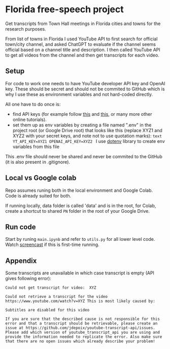 # Florida free-speech project

Get transcripts from Town Hall meetings in Florida cities and towns for the research purposes. 

From list of towns in Florida I used YouTube API to first search for official town/city channel, and asked ChatGPT to evaluate if the channel seems official based on a channel title and description. I then called YouTube API to get all videos from the channel and then get transcripts for each video.

## Setup

For code to work one needs to have YouTube developer API key and OpenAI key. These should be secret and should not be commited to GitHub which is why I use these as environment variables and not hard-coded directly.

All one have to do once is:
- find API keys (for example follow [this](https://docs.themeum.com/tutor-lms/tutorials/get-youtube-api-key/) and [this](https://whatsthebigdata.com/how-to-get-openai-api-key/), or many more other online tutorials).
- set them up as env variables by creating a file named ".env" in the project root (or Google Drive root) that looks like this (replace XYZ1 and XYZ2 with your secret keys, and note not to use quotation marks):
        ```text
        YT_API_KEY=XYZ1
        OPENAI_API_KEY=XYZ2
        ```
    I use [dotenv](https://pypi.org/project/python-dotenv/) library to create env variables from this file 

This .env file should never be shared and never be commited to the GitHub (it is also present in .gitignore).

## Local vs Google colab

Repo assumes runing both in the local environment and Google Colab. Code is already suited for both.

If running locally, data folder is called 'data' and is in the root, for Colab, create a shortcut to shared `PN` folder in the root of your Google Drive.

## Run code

Start by runing `main.ipynb` and refer to `utils.py` for all lower level code. Watch [screencast](https://drive.google.com/file/d/1YnyMtkF-NpkP7jvEpkkfNuBSYYTaiwEg/view?usp=share_link) if this is first-time running.

## Appendix

Some transcripts are unavailable in which case transcript is empty (API gives following error):

```text
Could not get transcript for video:  XYZ

Could not retrieve a transcript for the video https://www.youtube.com/watch?v=XYZ This is most likely caused by:

Subtitles are disabled for this video

If you are sure that the described cause is not responsible for this error and that a transcript should be retrievable, please create an issue at https://github.com/jdepoix/youtube-transcript-api/issues. Please add which version of youtube_transcript_api you are using and provide the information needed to replicate the error. Also make sure that there are no open issues which already describe your problem!
```
